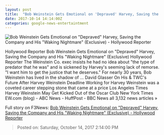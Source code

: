 ```yaml
---
layout: post
title:  "Bob Weinstein Gets Emotional on 'Depraved' Harvey, Saving the Company and His 'Waking Nightmare' (Exclusive) - Hollywood Reporter"
date: 2017-10-14 14:14:00Z
categories: google-news-entertaintment
---
```


![Bob Weinstein Gets Emotional on "Depraved" Harvey, Saving the Company and His "Waking Nightmare" (Exclusive) - Hollywood Reporter](http://cdn3.thr.com/sites/default/files/2017/10/gettyimages-477185852_-_h_2017.jpg)

Hollywood Reporter Bob Weinstein Gets Emotional on "Depraved" Harvey, Saving the Company and His "Waking Nightmare" (Exclusive) Hollywood Reporter The Weinstein Co. exec insists he had no idea about "the type of predator that he was" and is sickened by Harvey's seeming lack of remorse. "I want him to get the justice that he deserves." For nearly 30 years, Bob Weinstein has lived in the shadow of ... David Glasser On His & TWC's Future After Harvey Weinstein Deadline Working for Harvey Weinstein was a coveted career stepping stone that came at a price Los Angeles Times Harvey Weinstein May Get Kicked Out of the Oscar Club New York Times EW.com (blog) - ABC News - HuffPost - BBC News all 3,132 news articles »


Full story on F3News: [Bob Weinstein Gets Emotional on "Depraved" Harvey, Saving the Company and His "Waking Nightmare" (Exclusive) - Hollywood Reporter](http://www.f3nws.com/n/4WWrqE)

> Posted on: Saturday, October 14, 2017 2:14:00 PM
